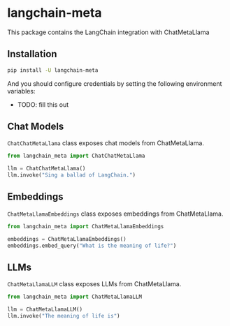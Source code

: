 # langchain-meta

This package contains the LangChain integration with ChatMetaLlama

## Installation

```bash
pip install -U langchain-meta
```

And you should configure credentials by setting the following environment variables:

* TODO: fill this out

## Chat Models

`ChatChatMetaLlama` class exposes chat models from ChatMetaLlama.

```python
from langchain_meta import ChatChatMetaLlama

llm = ChatChatMetaLlama()
llm.invoke("Sing a ballad of LangChain.")
```

## Embeddings

`ChatMetaLlamaEmbeddings` class exposes embeddings from ChatMetaLlama.

```python
from langchain_meta import ChatMetaLlamaEmbeddings

embeddings = ChatMetaLlamaEmbeddings()
embeddings.embed_query("What is the meaning of life?")
```

## LLMs
`ChatMetaLlamaLLM` class exposes LLMs from ChatMetaLlama.

```python
from langchain_meta import ChatMetaLlamaLLM

llm = ChatMetaLlamaLLM()
llm.invoke("The meaning of life is")
```
